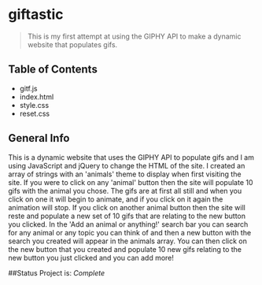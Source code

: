 # giftastic
> This is my first attempt at using the GIPHY API to make a dynamic website that populates gifs.

## Table of Contents
- gitf.js 
- index.html
- style.css
- reset.css

## General Info
This is a dynamic website that uses the GIPHY API to populate gifs and I am using JavaScript and jQuery to change the HTML of the site.
I created an array of strings with an 'animals' theme  to display when first visiting the site. If you were to click on any 'animal' button
then the site will populate 10 gifs with the animal you chose. The gifs are at first all still and when you click on one it will begin to animate,
and if you click on it again the animation will stop. If you click on another animal button then the site will reste and populate a new set of 10
gifs that are relating to the new button you clicked. In the 'Add an animal or anything!' search bar you can search for any animal or any topic you can
think of and then a new button with the search you created will appear in the animals array. You can then click on the new button that you created and
populate 10 new gifs relating to the new button you just clicked and you can add more!

##Status
Project is: _Complete_